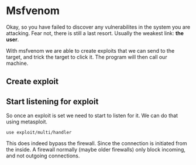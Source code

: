 # Msfvenom

Okay, so you have failed to discover any vulnerabilites in the system you are attacking. Fear not, there is still a last resort. Usually the weakest link: **the user**.

With msfvenom we are able to create exploits that we can send to the target, and trick the target to click it. The program will then call our machine.

## Create exploit



## Start listening for exploit

So once an exploit is set we need to start to listen for it. We can do that using metasploit.

```
use exploit/multi/handler
```

This does indeed bypass the firewall. Since the connection is initiated from the inside. A firewall normally (maybe older firewalls) only block incoming, and not outgoing connections.